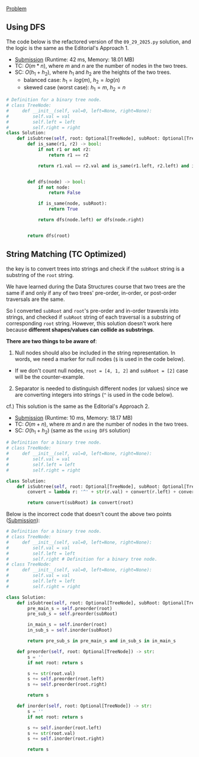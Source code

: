 [Problem](https://leetcode.com/problems/subtree-of-another-tree/description/)


## Using DFS


The code below is the refactored version of the `09_29_2025.py` solution, and the logic is the same as the Editorial's Approach 1.

- [Submission](https://leetcode.com/problems/subtree-of-another-tree/submissions/1786587093/) (Runtime: 42 ms, Memory: 18.01 MB)
- TC: $O(m * n)$, where $m$ and $n$ are the number of nodes in the two trees.
- SC: $O(h_1 + h_2)$, where $h_1$ and $h_2$ are the heights of the two trees.
  - balanced case: $h_1 = log(m)$, $h_2 = log(n)$
  - skewed case (worst case): $h_1 = m$, $h_2 = n$


```python
# Definition for a binary tree node.
# class TreeNode:
#     def __init__(self, val=0, left=None, right=None):
#         self.val = val
#         self.left = left
#         self.right = right
class Solution:
    def isSubtree(self, root: Optional[TreeNode], subRoot: Optional[TreeNode]) -> bool:
        def is_same(r1, r2) -> bool:
            if not r1 or not r2:
                return r1 == r2

            return r1.val == r2.val and is_same(r1.left, r2.left) and is_same(r1.right, r2.right)


        def dfs(node) -> bool:
            if not node:
                return False

            if is_same(node, subRoot):
                return True

            return dfs(node.left) or dfs(node.right)


        return dfs(root)

```


## String Matching (TC Optimized)

the key is to convert trees into strings and check if the `subRoot` string is a substring of the `root` string.

We have learned during the Data Structures course that two trees are the same if and only if any of two trees' pre-order, in-order, or post-order traversals are the same.

So I converted `subRoot` and `root`'s pre-order and in-order traversls into strings, and checked if `subRoot` string of each traversal is a substring of corresponding `root` string. However, this solution doesn't work here because **different shapes/values can collide as substrings**.

**There are two things to be aware of**:
1. Null nodes should also be included in the string representation. In words, we need a marker for null nodes (`$` is used in the code below).
  - If we don't count null nodes, `root = [4, 1, 2]` and `subRoot = [2]` case will be the counter-example.
2. Separator is needed to distinguish different nodes (or values) since we are converting integers into strings (`^` is used in the code below).


cf.) This solution is the same as the Editorial's Approach 2.


- [Submission](https://leetcode.com/problems/subtree-of-another-tree/submissions/1786598273/) (Runtime: 10 ms, Memory: 18.17 MB)
- TC: $O(m + n)$, where $m$ and $n$ are the number of nodes in the two trees.
- SC: $O(h_1 + h_2)$ (same as the `using DFS` solution)


```python
# Definition for a binary tree node.
# class TreeNode:
#     def __init__(self, val=0, left=None, right=None):
#         self.val = val
#         self.left = left
#         self.right = right

class Solution:
    def isSubtree(self, root: Optional[TreeNode], subRoot: Optional[TreeNode]) -> bool:
        convert = lambda r: '^' + str(r.val) + convert(r.left) + convert(r.right) if r else '$'

        return convert(subRoot) in convert(root)

```


Below is the incorrect code that doesn't count the above two points ([Submission](https://leetcode.com/problems/subtree-of-another-tree/submissions/1786612564/)):

```python
# Definition for a binary tree node.
# class TreeNode:
#     def __init__(self, val=0, left=None, right=None):
#         self.val = val
#         self.left = left
#         self.right # Definition for a binary tree node.
# class TreeNode:
#     def __init__(self, val=0, left=None, right=None):
#         self.val = val
#         self.left = left
#         self.right = right

class Solution:
    def isSubtree(self, root: Optional[TreeNode], subRoot: Optional[TreeNode]) -> bool:
        pre_main_s = self.preorder(root)
        pre_sub_s = self.preorder(subRoot)

        in_main_s = self.inorder(root)
        in_sub_s = self.inorder(subRoot)

        return pre_sub_s in pre_main_s and in_sub_s in in_main_s

    def preorder(self, root: Optional[TreeNode]) -> str:
        s = ''
        if not root: return s

        s += str(root.val)
        s += self.preorder(root.left)
        s += self.preorder(root.right)

        return s

    def inorder(self, root: Optional[TreeNode]) -> str:
        s = ''
        if not root: return s

        s += self.inorder(root.left)
        s += str(root.val)
        s += self.inorder(root.right)

        return s

```
